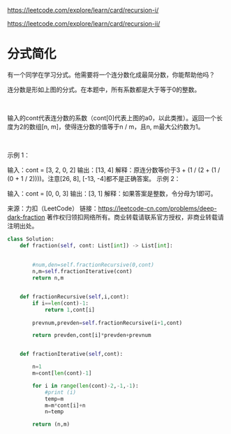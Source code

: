 
https://leetcode.com/explore/learn/card/recursion-i/

https://leetcode.com/explore/learn/card/recursion-ii/


# 分式简化

有一个同学在学习分式。他需要将一个连分数化成最简分数，你能帮助他吗？



连分数是形如上图的分式。在本题中，所有系数都是大于等于0的整数。

 

输入的cont代表连分数的系数（cont[0]代表上图的a0，以此类推）。返回一个长度为2的数组[n, m]，使得连分数的值等于n / m，且n, m最大公约数为1。

 

示例 1：

输入：cont = [3, 2, 0, 2]
输出：[13, 4]
解释：原连分数等价于3 + (1 / (2 + (1 / (0 + 1 / 2))))。注意[26, 8], [-13, -4]都不是正确答案。
示例 2：

输入：cont = [0, 0, 3]
输出：[3, 1]
解释：如果答案是整数，令分母为1即可。

来源：力扣（LeetCode）
链接：https://leetcode-cn.com/problems/deep-dark-fraction
著作权归领扣网络所有。商业转载请联系官方授权，非商业转载请注明出处。


```python
class Solution:
    def fraction(self, cont: List[int]) -> List[int]:
        
        
        #num,den=self.fractionRecursive(0,cont)
        n,m=self.fractionIterative(cont)
        return n,m


    def fractionRecursive(self,i,cont):
        if i==len(cont)-1:
            return 1,cont[i]
        
        prevnum,prevden=self.fractionRecursive(i+1,cont)

        return prevden,cont[i]*prevden+prevnum


    def fractionIterative(self,cont):

        n=1
        m=cont[len(cont)-1]

        for i in range(len(cont)-2,-1,-1):
            #print (i)
            temp=m
            m=m*cont[i]+n
            n=temp 

        return (n,m)
```
